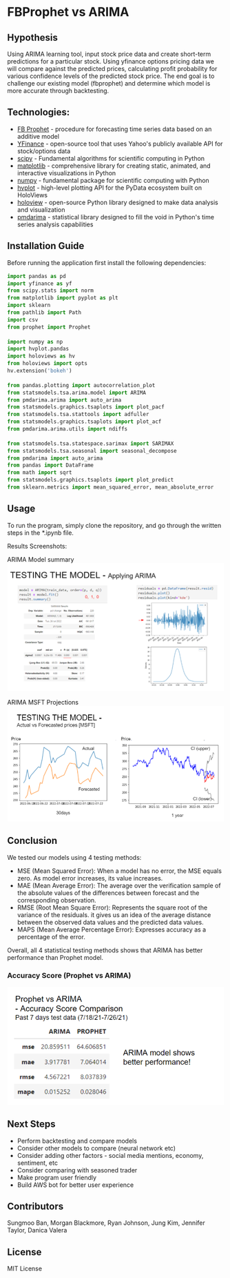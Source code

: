 # FBProphet vs ARIMA

## Hypothesis
Using ARIMA learning tool, input stock price data and create short-term predictions for a particular stock. Using yfinance options pricing data we will compare against the predicted prices, calculating profit probability for various confidence levels of the predicted stock price. The end goal is to challenge our existing model (fbprophet) and determine which model is more accurate through backtesting.

## Technologies:
* [FB Prophet](https://facebook.github.io/prophet/) - procedure for forecasting time series data based on an additive model
* [YFinance](https://pypi.org/project/yfinance/) - open-source tool that uses Yahoo's publicly available API for stock/options data
* [scipy](https://scipy.org/) - Fundamental algorithms for scientific computing in Python
* [matplotlib](https://matplotlib.org/) - comprehensive library for creating static, animated, and interactive visualizations in Python
* [numpy](https://numpy.org/) - fundamental package for scientific computing with Python
* [hvplot](https://hvplot.holoviz.org/) - high-level plotting API for the PyData ecosystem built on HoloViews
* [holoview](https://holoviews.org/) - open-source Python library designed to make data analysis and visualization
* [pmdarima](https://pypi.org/project/pmdarima/) - statistical library designed to fill the void in Python's time series analysis capabilities

## Installation Guide
Before running the application first install the following dependencies:

```python
import pandas as pd
import yfinance as yf
from scipy.stats import norm
from matplotlib import pyplot as plt
import sklearn
from pathlib import Path
import csv
from prophet import Prophet

import numpy as np
import hvplot.pandas
import holoviews as hv
from holoviews import opts
hv.extension('bokeh')

from pandas.plotting import autocorrelation_plot
from statsmodels.tsa.arima.model import ARIMA
from pmdarima.arima import auto_arima
from statsmodels.graphics.tsaplots import plot_pacf
from statsmodels.tsa.stattools import adfuller
from statsmodels.graphics.tsaplots import plot_acf
from pmdarima.arima.utils import ndiffs

from statsmodels.tsa.statespace.sarimax import SARIMAX
from statsmodels.tsa.seasonal import seasonal_decompose 
from pmdarima import auto_arima 
from pandas import DataFrame
from math import sqrt
from statsmodels.graphics.tsaplots import plot_predict
from sklearn.metrics import mean_squared_error, mean_absolute_error

```

## Usage
To run the program, simply clone the repository, and go through the written steps in the *.ipynb file.

Results Screenshots:

ARIMA Model summary
![pic](pic3.png)

ARIMA MSFT Projections
![pic](pic1.png)

## Conclusion
We tested our models using 4 testing methods: 
* MSE (Mean Squared Error): When a model has no error, the MSE equals zero. As model error increases, its value increases.
* MAE (Mean Average Error): The average over the verification sample of the absolute values of the differences between forecast and the corresponding observation.
* RMSE (Root Mean Square Error): Represents the square root of the variance of the residuals.
it gives us an idea of the average distance between the observed data values and the predicted data values.
* MAPS (Mean Average Percentage Error): Expresses accuracy as a percentage of the error.

Overall, all 4 statistical testing methods shows that ARIMA has better performance than Prophet model.
### Accuracy Score (Prophet vs ARIMA)
![pic](pic2.png)

## Next Steps
* Perform backtesting and compare models
* Consider other models to compare (neural network etc)
* Consider adding other factors - social media mentions, economy, sentiment, etc
* Consider comparing with seasoned trader
* Make program user friendly
* Build AWS bot for better user experience


## Contributors
Sungmoo Ban, Morgan Blackmore, Ryan Johnson, Jung Kim, Jennifer Taylor, Danica Valera


## License
MIT License
